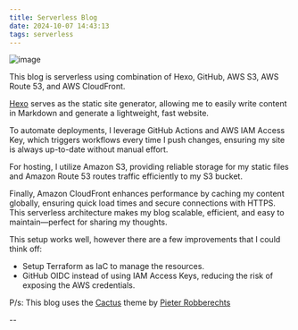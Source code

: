 ```yaml
---
title: Serverless Blog
date: 2024-10-07 14:43:13
tags: serverless
---
```


![image](https://s3.amazonaws.com/blog.khoah.net/images/serverless.jpg)

This blog is serverless using combination of Hexo, GitHub, AWS S3, AWS Route 53, and AWS CloudFront.

[Hexo](https://hexo.io/) serves as the static site generator, allowing me to easily write content in Markdown and generate a lightweight, fast website. 

To automate deployments, I leverage GitHub Actions and AWS IAM Access Key, which triggers workflows every time I push changes, ensuring my site is always up-to-date without manual effort. 

For hosting, I utilize Amazon S3, providing reliable storage for my static files and Amazon Route 53 routes traffic efficiently to my S3 bucket.

Finally, Amazon CloudFront enhances performance by caching my content globally, ensuring quick load times and secure connections with HTTPS. This serverless architecture makes my blog scalable, efficient, and easy to maintain—perfect for sharing my thoughts.

This setup works well, however there are a few improvements that I could think off:
- Setup Terraform as IaC to manage the resources.
- GitHub OIDC instead of using IAM Access Keys, reducing the risk of exposing the AWS credentials.

P/s: This blog uses the [Cactus](https://github.com/probberechts/hexo-theme-cactus) theme by [Pieter Robberechts](https://github.com/probberechts)

--
